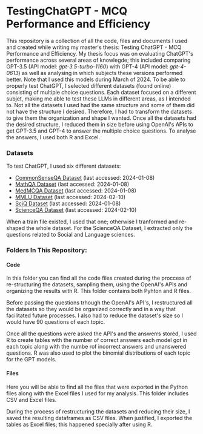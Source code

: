 # TestingChatGPT - MCQ Performance and Efficiency

This repository is a collection of all the code, files and documents I used and created while writing my master's thesis: Testing ChatGPT - MCQ Performance and Efficiency. 
My thesis focus was on evaluating ChatGPT's performance across several areas of knowlegde; this included comparing GPT-3.5 (API model: _gpt-3.5-turbo-1160_) with GPT-4 (API model: _gpt-4-0613_) as well as analysing in which subjects these versions performed better. Note that I used this models during March of 2024.
To be able to properly test ChatGPT, I selected different datasets (found online) consisting of multiple choice questions. Each dataset focused on a different subjet, making me able to test these LLMs in different areas, as I intended to. Not all the datasets I used had the same structure and some of them did not have the structure I desired. Therefore, I had to transform the datasets to give them the organization and shape I wanted. 
Once all the datasets had the desired structure, I reduced them in size before using OpenAI's APIs to get GPT-3.5 and GPT-4 to answer the multiple choice questions. 
To analyse the answers, I used both R and Excel. 

### Datasets 
To test ChatGPT, I used six different datasets:
* [CommonSenseQA Dataset](https://www.tau-nlp.sites.tau.ac.il/commonsenseqa) (last accessed: 2024-01-08)
* [MathQA Dataset](https://math-qa.github.io/math-QA/) (last accessed: 2024-01-08)
* [MedMCQA Dataset](https://github.com/medmcqa/medmcqa) (last accessed: 2024-01-08)
* [MMLU Dataset](https://huggingface.co/datasets/lighteval/mmlu) (last accessed: 2024-02-10)
* [SciQ Dataset](https://allenai.org/data/sciq) (last accessed: 2024-01-08)
* [ScienceQA Dataset](https://scienceqa.github.io/) (last accessed: 2024-02-10)

When a train file existed, I used that one; otherwise I tranformed and re-shaped the whole dataset. For the ScienceQA Dataset, I extracted only the questions related to Social and Language sciences.

### Folders In This Repository:
#### Code
In this folder you can find all the code files created during the proccess of re-structuring the datasets, sampling them, using the OpenAI's APIs and organizing the results with R. This folder contains both Pyhton and R files. 

Before passing the questions trhough the OpenAI's API's, I restructured all the datasets so they would be organized correctly and in a way that facilitated future processes. I also had to reduce the dataset's size so I would have 90 questions of each topic.

Once all the questions were asked the API's and the answerrs stored, I used R to create tables with the number of correct answers each model got in each topic along with the numbe rof incorrect answers and unanswered questions. R was also used to plot the binomial distributions of each topic for the GPT models.

#### Files
Here you will be able to find all the files that were exported in the Python files along with the Excel files I used for my analysis. This folder includes CSV and Excel files.

During the process of restructuring the datasets and reducing their size, I saved the resulting dataframes as CSV files. When justified, I exported the tables as Excel files; this happened specially after using R.
